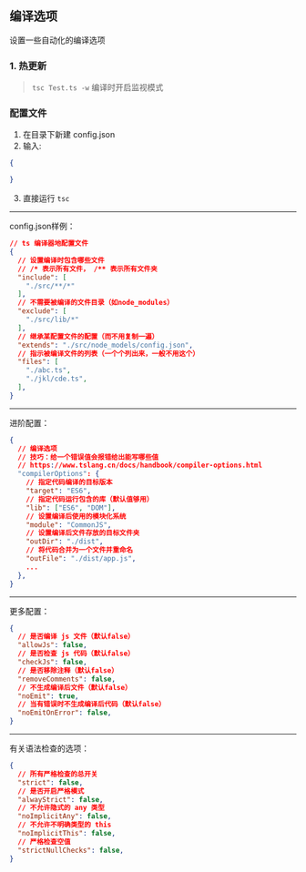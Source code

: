 ## 编译选项
设置一些自动化的编译选项

### 1. 热更新
> ```tsc Test.ts -w```
编译时开启监视模式

### 配置文件
1. 在目录下新建 config.json
2. 输入:
```json
{

}
```
3. 直接运行 ```tsc```

---

config.json样例：
```json
// ts 编译器地配置文件
{
  // 设置编译时包含哪些文件
  // /* 表示所有文件， /** 表示所有文件夹
  "include": [
    "./src/**/*"
  ],
  // 不需要被编译的文件目录（如node_modules）
  "exclude": [
    "./src/lib/*"
  ],
  // 继承某配置文件的配置（而不用复制一遍）
  "extends": "./src/node_models/config.json",
  // 指示被编译文件的列表（一个个列出来，一般不用这个）
  "files": [
    "./abc.ts",
    "./jkl/cde.ts",
  ],
}
```

---

进阶配置：
```json
{
  // 编译选项
  // 技巧：给一个错误值会报错给出能写哪些值
  // https://www.tslang.cn/docs/handbook/compiler-options.html
  "compilerOptions": {
    // 指定代码编译的目标版本
    "target": "ES6",
    // 指定代码运行包含的库（默认值够用）
    "lib": ["ES6", "DOM"],
    // 设置编译后使用的模块化系统
    "module": "CommonJS",
    // 设置编译后文件存放的目标文件夹
    "outDir": "./dist",
    // 将代码合并为一个文件并重命名
    "outFile": "./dist/app.js",
    ...
  },
}
```

---

更多配置：
```json
{
  // 是否编译 js 文件（默认false）
  "allowJs": false,
  // 是否检查 js 代码（默认false）
  "checkJs": false,
  // 是否移除注释（默认false）
  "removeComments": false,
  // 不生成编译后文件（默认false）
  "noEmit": true,
  // 当有错误时不生成编译后代码（默认false）
  "noEmitOnError": false,
}
```

---

有关语法检查的选项：
```json
{
  // 所有严格检查的总开关
  "strict": false,
  // 是否开启严格模式
  "alwayStrict": false,
  // 不允许隐式的 any 类型
  "noImplicitAny": false,
  // 不允许不明确类型的 this
  "noImplicitThis": false,
  // 严格检查空值
  "strictNullChecks": false,
}
```
